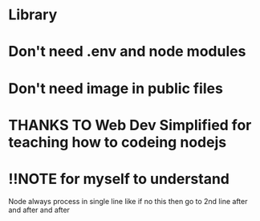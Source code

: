 # Library
# Don't need .env and node modules

# Don't need image in public files
# THANKS TO Web Dev Simplified for teaching how to codeing nodejs
# !!NOTE for myself to understand  
Node always process in single line like if no this then go to 2nd line after and after and after
